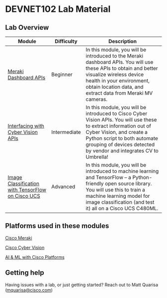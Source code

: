 # DEVNET102 Lab Material

## Lab Overview

|  Module  |  Difficulty  | Description |
|  ---  |  ---  | --- |
|  [Meraki Dashboard APIs](https://developer.cisco.com/learning/modules/getting-started-meraki-dashboard-api) | Beginner | In this module, you will be introduced to the Meraki dashboard APIs. You will use these APIs to obtain and better visualize wireless device health in your environment, obtain location data, and extract data from Meraki MV cameras. |
|  [Interfacing with Cyber Vision APIs](https://developer.cisco.com/learning/modules/cybervision)| Intermediate | In this module, you will be introduced to Cisco Cyber Vision APIs. You will use these to extract information out of Cyber Vision, and create a Python script to both automate grouping of devices detected by vendor and integrates CV to Umbrella! |
|[Image Classification with TensorFlow on Cisco UCS](https://developer.cisco.com/learning/modules/ai-ml) | Advanced | In this module, you will be introduced to machine learning and TensorFlow – a Python-friendly open source library. You will use this to train a machine learning model for image classification (and test it) all on a Cisco UCS C480ML. |

## Platforms used in these modules
[Cisco Meraki](https://developer.cisco.com/meraki/meraki-platform/)

[Cisco Cyber Vision](https://www.cisco.com/c/en/us/products/security/cyber-vision/index.html)

[AI & ML with Cisco Platforms](https://developer.cisco.com/ai/)

## Getting help

Having issues with a lab, or just getting started? Reach out to Matt Quarisa (mquarisa@cisco.com)
